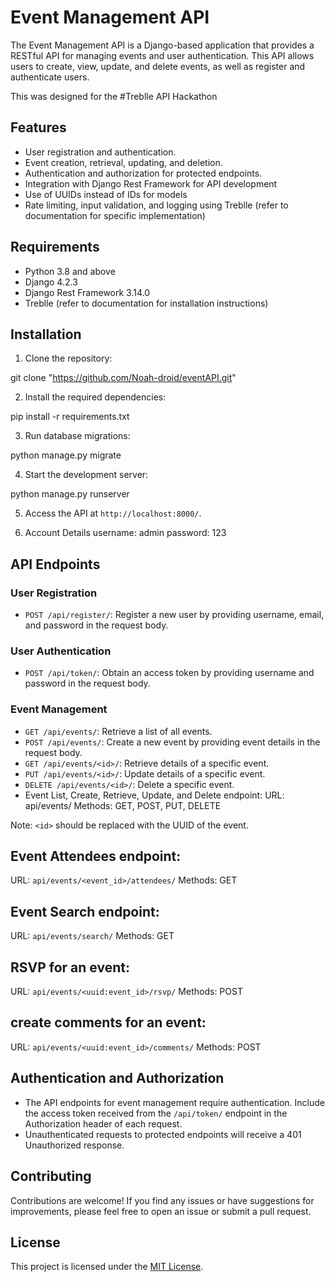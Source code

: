 # Event Management API

The Event Management API is a Django-based application that provides a RESTful API for managing events and user authentication. This API allows users to create, view, update, and delete events, as well as register and authenticate users.

This was designed for the #Treblle API Hackathon

## Features

- User registration and authentication.
- Event creation, retrieval, updating, and deletion.
- Authentication and authorization for protected endpoints.
- Integration with Django Rest Framework for API development
- Use of UUIDs instead of IDs for models
- Rate limiting, input validation, and logging using Treblle (refer to documentation for specific implementation)

## Requirements

- Python 3.8 and above
- Django 4.2.3
- Django Rest Framework 3.14.0
- Treblle (refer to documentation for installation instructions)

## Installation

1. Clone the repository:

git clone "https://github.com/Noah-droid/eventAPI.git"

2. Install the required dependencies:
   
pip install -r requirements.txt

3. Run database migrations:

python manage.py migrate

4. Start the development server:

python manage.py runserver

5. Access the API at `http://localhost:8000/`.

6. Account Details
username: admin
password: 123

## API Endpoints

### User Registration
- `POST /api/register/`: Register a new user by providing username, email, and password in the request body.

### User Authentication
- `POST /api/token/`: Obtain an access token by providing username and password in the request body.

### Event Management
- `GET /api/events/`: Retrieve a list of all events.
- `POST /api/events/`: Create a new event by providing event details in the request body.
- `GET /api/events/<id>/`: Retrieve details of a specific event.
- `PUT /api/events/<id>/`: Update details of a specific event.
- `DELETE /api/events/<id>/`: Delete a specific event.
- Event List, Create, Retrieve, Update, and Delete endpoint:
URL: api/events/
Methods: GET, POST, PUT, DELETE

Note: `<id>` should be replaced with the UUID of the event.


## Event Attendees endpoint:
URL: `api/events/<event_id>/attendees/`
Methods: GET

## Event Search endpoint:
URL: `api/events/search/`
Methods: GET

##  RSVP for an event:
URL: `api/events/<uuid:event_id>/rsvp/` 
Methods: POST

## create comments for an event:
URL: `api/events/<uuid:event_id>/comments/`
Methods: POST


## Authentication and Authorization

- The API endpoints for event management require authentication. Include the access token received from the `/api/token/` endpoint in the Authorization header of each request.
- Unauthenticated requests to protected endpoints will receive a 401 Unauthorized response.

## Contributing

Contributions are welcome! If you find any issues or have suggestions for improvements, please feel free to open an issue or submit a pull request.

## License

This project is licensed under the [MIT License](LICENSE).
